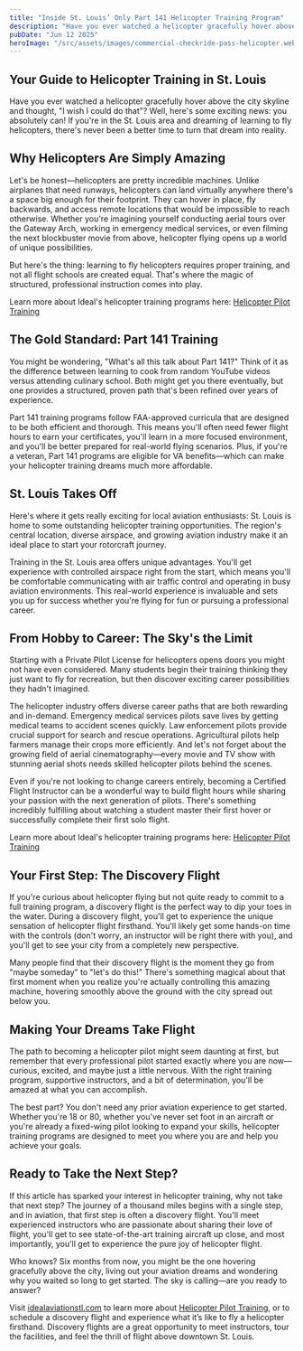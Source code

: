 ```yaml
---
title: "Inside St. Louis’ Only Part 141 Helicopter Training Program"
description: "Have you ever watched a helicopter gracefully hover above the city skyline and thought, 'I wish I could do that'? Well, here's some exciting news: you absolutely can! If you're in the St. Louis area and dreaming of learning to fly helicopters, there's never been a better time to turn that dream into reality."
pubDate: "Jun 12 2025"
heroImage: "/src/assets/images/commercial-checkride-pass-helicopter.webp"
---
```


## Your Guide to Helicopter Training in St. Louis

Have you ever watched a helicopter gracefully hover above the city skyline and thought, "I wish I could do that"? Well, here's some exciting news: you absolutely can! If you're in the St. Louis area and dreaming of learning to fly helicopters, there's never been a better time to turn that dream into reality.

## Why Helicopters Are Simply Amazing

Let's be honest—helicopters are pretty incredible machines. Unlike airplanes that need runways, helicopters can land virtually anywhere there's a space big enough for their footprint. They can hover in place, fly backwards, and access remote locations that would be impossible to reach otherwise. Whether you're imagining yourself conducting aerial tours over the Gateway Arch, working in emergency medical services, or even filming the next blockbuster movie from above, helicopter flying opens up a world of unique possibilities.

But here's the thing: learning to fly helicopters requires proper training, and not all flight schools are created equal. That's where the magic of structured, professional instruction comes into play.

Learn more about Ideal's helicopter training programs here: [Helicopter Pilot Training](/programs/helicopter-pilot-training)

## The Gold Standard: Part 141 Training

You might be wondering, "What's all this talk about Part 141?" Think of it as the difference between learning to cook from random YouTube videos versus attending culinary school. Both might get you there eventually, but one provides a structured, proven path that's been refined over years of experience.

Part 141 training programs follow FAA-approved curricula that are designed to be both efficient and thorough. This means you'll often need fewer flight hours to earn your certificates, you'll learn in a more focused environment, and you'll be better prepared for real-world flying scenarios. Plus, if you're a veteran, Part 141 programs are eligible for VA benefits—which can make your helicopter training dreams much more affordable.

## St. Louis Takes Off

Here's where it gets really exciting for local aviation enthusiasts: St. Louis is home to some outstanding helicopter training opportunities. The region's central location, diverse airspace, and growing aviation industry make it an ideal place to start your rotorcraft journey.

Training in the St. Louis area offers unique advantages. You'll get experience with controlled airspace right from the start, which means you'll be comfortable communicating with air traffic control and operating in busy aviation environments. This real-world experience is invaluable and sets you up for success whether you're flying for fun or pursuing a professional career.

## From Hobby to Career: The Sky's the Limit

Starting with a Private Pilot License for helicopters opens doors you might not have even considered. Many students begin their training thinking they just want to fly for recreation, but then discover exciting career possibilities they hadn't imagined.

The helicopter industry offers diverse career paths that are both rewarding and in-demand. Emergency medical services pilots save lives by getting medical teams to accident scenes quickly. Law enforcement pilots provide crucial support for search and rescue operations. Agricultural pilots help farmers manage their crops more efficiently. And let's not forget about the growing field of aerial cinematography—every movie and TV show with stunning aerial shots needs skilled helicopter pilots behind the scenes.

Even if you're not looking to change careers entirely, becoming a Certified Flight Instructor can be a wonderful way to build flight hours while sharing your passion with the next generation of pilots. There's something incredibly fulfilling about watching a student master their first hover or successfully complete their first solo flight.

Learn more about Ideal's helicopter training programs here: [Helicopter Pilot Training](/programs/helicopter-pilot-training)

## Your First Step: The Discovery Flight

If you're curious about helicopter flying but not quite ready to commit to a full training program, a discovery flight is the perfect way to dip your toes in the water. During a discovery flight, you'll get to experience the unique sensation of helicopter flight firsthand. You'll likely get some hands-on time with the controls (don't worry, an instructor will be right there with you), and you'll get to see your city from a completely new perspective.

Many people find that their discovery flight is the moment they go from "maybe someday" to "let's do this!" There's something magical about that first moment when you realize you're actually controlling this amazing machine, hovering smoothly above the ground with the city spread out below you.

## Making Your Dreams Take Flight

The path to becoming a helicopter pilot might seem daunting at first, but remember that every professional pilot started exactly where you are now—curious, excited, and maybe just a little nervous. With the right training program, supportive instructors, and a bit of determination, you'll be amazed at what you can accomplish.

The best part? You don't need any prior aviation experience to get started. Whether you're 18 or 80, whether you've never set foot in an aircraft or you're already a fixed-wing pilot looking to expand your skills, helicopter training programs are designed to meet you where you are and help you achieve your goals.

## Ready to Take the Next Step?

If this article has sparked your interest in helicopter training, why not take that next step? The journey of a thousand miles begins with a single step, and in aviation, that first step is often a discovery flight. You'll meet experienced instructors who are passionate about sharing their love of flight, you'll get to see state-of-the-art training aircraft up close, and most importantly, you'll get to experience the pure joy of helicopter flight.

Who knows? Six months from now, you might be the one hovering gracefully above the city, living out your aviation dreams and wondering why you waited so long to get started. The sky is calling—are you ready to answer?

Visit [idealaviationstl.com](/) to learn more about [Helicopter Pilot Training](/programs/helicopter-pilot-training), or to schedule a discovery flight and experience what it’s like to fly a helicopter firsthand. Discovery flights are a great opportunity to meet instructors, tour the facilities, and feel the thrill of flight above downtown St. Louis.

